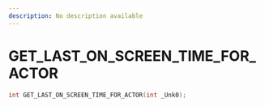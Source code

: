 ```yaml
---
description: No description available 
---
```


# GET_LAST_ON_SCREEN_TIME_FOR_ACTOR

```cpp
int GET_LAST_ON_SCREEN_TIME_FOR_ACTOR(int _Unk0);
```